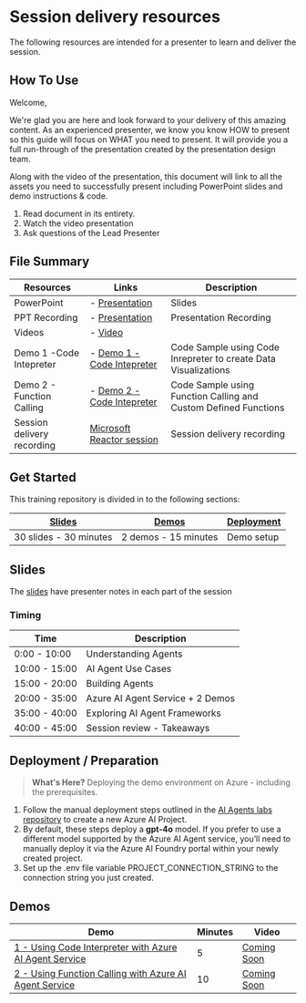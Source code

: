 # Session delivery resources

The following resources are intended for a presenter to learn and deliver the session.

## How To Use

Welcome,

We're glad you are here and look forward to your delivery of this amazing content. As an experienced presenter, we know you know HOW to present so this guide will focus on WHAT you need to present. It will provide you a full run-through of the presentation created by the presentation design team. 

Along with the video of the presentation, this document will link to all the assets you need to successfully present including PowerPoint slides and demo instructions &
code.

1.  Read document in its entirety.
2.  Watch the video presentation
3.  Ask questions of the Lead Presenter

## File Summary
| Resources          | Links                            | Description |
|-------------------|----------------------------------|-------------------|
| PowerPoint        | - [Presentation](https://aka.ms/AAu3mh5) | Slides |
| PPT Recording     | - [Presentation](https://aka.ms/AAv5pzs) | Presentation Recording  |
| Videos            | - [Video](https://aka.ms/AAv5pzh) | |
| Demo 1 -Code Intepreter            | - [Demo 1 - Code Intepreter](demo-1/demo-1-codeintrepreter.ipynb) | Code Sample using Code Inrepreter to create Data Visualizations | 
| Demo 2  - Function Calling            | - [Demo 2 - Code Intepreter](demo-2/demo-2-functioncalling.ipynb) | Code Sample using Function Calling and Custom Defined Functions | 
| Session delivery recording       | [Microsoft Reactor session](https://www.youtube.com/watch?v=seOJn-1omek)| Session delivery recording|


## Get Started

This training repository is divided in to the following sections:

| [Slides](#slides) | [Demos](demos/README.md) | [Deployment](deployment/README.md) | 
|-------------------|---------------------------|--------------------------------------
| 30 slides - 30 minutes| 2 demos - 15 minutes | Demo setup

## Slides

The [slides](presentations.md) have presenter notes in each part of the session

### Timing

| Time        | Description 
--------------|-------------
0:00 - 10:00   | Understanding Agents 
10:00 - 15:00  | AI Agent Use Cases 
15:00 - 20:00 | Building Agents 
20:00 - 35:00 | Azure AI Agent Service + 2 Demos 
35:00 - 40:00 | Exploring AI Agent Frameworks 
40:00 - 45:00 | Session review - Takeaways 

## Deployment / Preparation

>**What's Here?** Deploying the demo environment on Azure - including the prerequisites.

1. Follow the manual deployment steps outlined in the [AI Agents labs repository](https://github.com/Azure/azure-ai-agents-labs/blob/main/Lab%201%20-%20Project%20Setup.ipynb) to create a new Azure AI Project.
2. By default, these steps deploy a **gpt-4o** model. If you prefer to use a different model supported by the Azure AI Agent service, you’ll need to manually deploy it via the Azure AI Foundry portal within your newly created project.
3. Set up the .env file variable PROJECT_CONNECTION_STRING to the connection string you just created.

## Demos

| Demo 	                                                                                               | Minutes | Video |
-------------------------------------------------------------------------------------------------------|---------|----------------- | 
|  [1 - Using Code Interpreter with Azure AI Agent Service](demo-1/demo-1-codeintrepreter.ipynb) | 5       | [Coming Soon](https://globaleventcdn.blob.core.windows.net/assets/data/data10/Data10-Demo-NoAudio.mp4) |
|  [2 - Using Function Calling with Azure AI Agent Service](demo-1/demo-1-codeintrepreter.ipynb) | 10       | [Coming Soon](https://globaleventcdn.blob.core.windows.net/assets/data/data10/Data10-Demo-NoAudio.mp4) |


